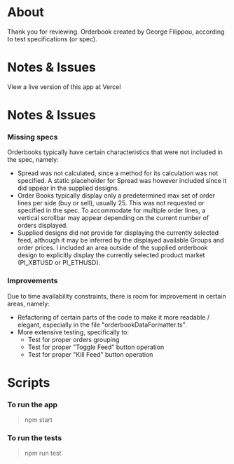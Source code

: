 # About
Thank you for reviewing. Orderbook created by George Filippou, according to test specifications (or spec).

# Notes & Issues
View a live version of this app at Vercel

# Notes & Issues
### Missing specs
Orderbooks typically have certain characteristics that were not included in the spec, namely:
- Spread was not calculated, since a method for its calculation was not specified. A static placeholder for Spread was however included since it did appear in the supplied designs.
- Order Books typically display only a predetermined max set of order lines per side (buy or sell), usually 25. This was not requested or specified in the spec. To accommodate for multiple order lines, a vertical scrollbar may appear depending on the current number of orders displayed.
- Supplied designs did not provide for displaying the currently selected feed, although it may be inferred by the displayed available Groups and order prices. I included an area outside of the supplied orderbook design to explicitly display the currently selected product market (PI_XBTUSD or PI_ETHUSD).

### Improvements
Due to time availability constraints, there is room for improvement in certain areas, namely:
- Refactoring of certain parts of the code to make it more readable / elegant, especially in the file "orderbookDataFormatter.ts".
- More extensive testing, specifically to: 
  - Test for proper orders grouping
  - Test for proper "Toggle Feed" button operation
  - Test for proper "Kill Feed" button operation

# Scripts
### To run the app

> npm start


### To run the tests

> npm run test

